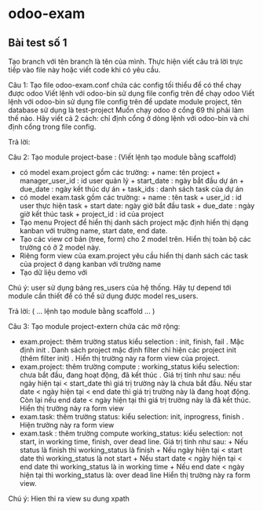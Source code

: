 # odoo-exam
## Bài test số 1

Tạo branch với tên branch là tên của mình. Thực hiện viết câu trả lời trực tiếp vào file này hoặc viết code khi có yêu cầu.

Câu 1:
Tạo file odoo-exam.conf chứa các config tối thiểu để có thể chạy được odoo
Viết lệnh với odoo-bin sử dụng file config trên để chạy odoo
Viết lệnh với odoo-bin sử dụng file config trên để update module project, tên database sử dụng là test-project
Muốn chạy odoo ở cổng 69 thì phải làm thế nào. Hãy viết cả 2 cách: chỉ định cổng ở dòng lệnh với odoo-bin và chỉ định cổng trong file config.

Trả lời:


Câu 2:
Tạo module project-base : (Viết lệnh tạo module bằng scaffold)
- có model exam.project gồm các trường: + name: tên project + manager_user_id : id user quản lý + start_date : ngày bắt đầu dự án + due_date : ngày kết thúc dự án + task_ids : danh sách task của dự án
- có model exam.task gồm các trường: + name : tên task + user_id : id user thực hiện task + start date: ngày giờ bắt đầu task + due_date : ngày giờ kết thúc task + project_id : id của project
- Tạo menu Project để hiển thị danh sách project mặc định hiển thị dạng kanban với trường name, start date, end date.
- Tạo các view cơ bản (tree, form) cho 2 model trên. Hiển thị toàn bộ các trường có ở 2 model này.
- Riêng form view của exam.project yêu cầu hiển thị danh sách các task của project ở dạng kanban với trường name
- Tạo dữ liệu demo với

Chú ý: user sử dụng bảng res_users của hệ thống. Hãy tự depend tới module cần thiết để có thể sử dụng được model res_users.

Trả lời:
( ... lệnh tạo module bằng scaffold ... )

Câu 3:
Tạo module project-extern chứa các mở rộng:
- exam.project: thêm trường status kiểu selection : init, finish, fail . Mặc định init . Danh sách project mặc định filter chỉ hiện các project init (thêm filter init) . Hiển thị trường này ra form view của project.
- exam.project: thêm trường compute : working_status kiểu selection: chưa bắt đầu, đang hoạt động, đã kết thúc . Giá trị tính như sau: nếu ngày hiện tại < start_date thì giá trị trường này là chưa bắt đầu. Nếu star date < ngày hiện tại < end date thì giá trị trường này là đang hoạt động. Còn lại nếu end date < ngày hiện tại thì giá trị trường này là đã kết thúc. Hiển thị trường này ra form view
- exam.task: thêm trường status: kiểu selection: init, inprogress, finish . Hiện trường này ra form view
- exam.task : thêm trường compute working_status: kiểu selection: not start, in working time, finish, over dead line. Giá trị tính như sau: + Nếu status là finish thì working_status là finish + Nếu ngày hiện tại < start date thì working_status là not start + Nếu start date < ngày hiện tại < end date thì working_status là in working time + Nếu end date < ngày hiện tại thì working_status là: over dead line Hiển thị trường này ra form view.

Chú ý: Hien thi ra view su dung xpath
